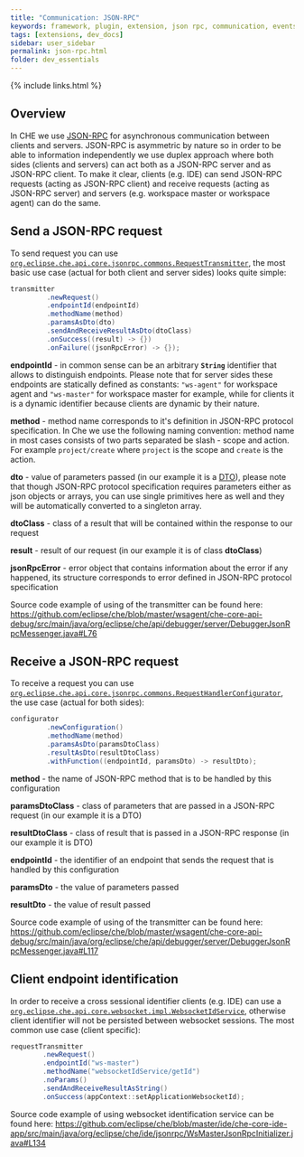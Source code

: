 ```yaml
---
title: "Communication: JSON-RPC"
keywords: framework, plugin, extension, json rpc, communication, events, subscribe
tags: [extensions, dev_docs]
sidebar: user_sidebar
permalink: json-rpc.html
folder: dev_essentials
---
```


{% include links.html %}

## Overview

In CHE we use [JSON-RPC](http://www.jsonrpc.org/specification) for asynchronous communication between clients and servers. JSON-RPC is asymmetric by nature so in order to be able to  information independently we use duplex approach where both sides (clients and servers) can act both as a JSON-RPC server and as JSON-RPC client. To make it clear, clients (e.g. IDE) can send JSON-RPC requests (acting as JSON-RPC client) and receive requests (acting as JSON-RPC server) and servers (e.g. workspace master or workspace agent) can do the same.


## Send a JSON-RPC request

To send request you can use [`org.eclipse.che.api.core.jsonrpc.commons.RequestTransmitter`](https://github.com/eclipse/che/blob/master/core/che-core-api-core/src/main/java/org/eclipse/che/api/core/jsonrpc/commons/RequestTransmitter.java), the most basic use case (actual for both client and server sides) looks quite simple:

```java
transmitter
         .newRequest()
         .endpointId(endpointId)
         .methodName(method)
         .paramsAsDto(dto)
         .sendAndReceiveResultAsDto(dtoClass)
         .onSuccess((result) -> {})
         .onFailure((jsonRpcError) -> {});
```


**endpointId** - in common sense can be an arbitrary **`String`** identifier that allows to distinguish endpoints. Please note that for server sides these endpoints are statically defined as constants:
`"ws-agent"` for workspace agent and `"ws-master"` for workspace master for example, while for clients it is a dynamic identifier because clients are dynamic by their nature.

**method** - method name corresponds to it's definition in JSON-RPC protocol specification. In Che we use the following naming convention: method name in most cases consists of two parts separated be slash - scope and action. For example `project/create` where `project` is the scope and `create` is the action.

**dto** - value of parameters passed (in our example it is a [DTO](https://en.wikipedia.org/wiki/Data_transfer_object)), please note that though JSON-RPC protocol specification requires parameters either as json objects or arrays, you can use single primitives here as well and they will be automatically converted to a singleton array. 

**dtoClass** - class of a result that will be contained within the response to our request

**result** - result of our request (in our example it is of class **dtoClass**)

**jsonRpcError** - error object that contains information about the error if any happened, its structure corresponds to error defined in JSON-RPC protocol specification

Source code example of using of the transmitter can be found here: https://github.com/eclipse/che/blob/master/wsagent/che-core-api-debug/src/main/java/org/eclipse/che/api/debugger/server/DebuggerJsonRpcMessenger.java#L76

## Receive a JSON-RPC request

To receive a request you can use [`org.eclipse.che.api.core.jsonrpc.commons.RequestHandlerConfigurator`](https://github.com/eclipse/che/blob/master/core/che-core-api-core/src/main/java/org/eclipse/che/api/core/jsonrpc/commons/RequestHandlerConfigurator.java), the use case (actual for both sides):

```java
configurator
         .newConfiguration()
         .methodName(method)
         .paramsAsDto(paramsDtoClass)
         .resultAsDto(resultDtoClass)
         .withFunction((endpointId, paramsDto) -> resultDto);
````

**method** - the name of JSON-RPC method that is to be handled by this configuration

**paramsDtoClass** - class of parameters that are passed in a JSON-RPC request (in our example it is a DTO)

**resultDtoClass** - class of result that is passed in a JSON-RPC response (in our example it is DTO)

**endpointId** - the identifier of an endpoint that sends the request that is handled by this configuration

**paramsDto** - the value of parameters passed

**resultDto** - the value of result passed

Source code example of using of the transmitter can be found here: https://github.com/eclipse/che/blob/master/wsagent/che-core-api-debug/src/main/java/org/eclipse/che/api/debugger/server/DebuggerJsonRpcMessenger.java#L117

## Client endpoint identification 
In order to receive a cross sessional identifier clients (e.g. IDE) can use a [`org.eclipse.che.api.core.websocket.impl.WebsocketIdService`](https://github.com/eclipse/che/blob/master/core/che-core-api-core/src/main/java/org/eclipse/che/api/core/websocket/impl/WebsocketIdService.java), otherwise client identifier will not be persisted between websocket sessions. The most common use case (client specific):

```java
requestTransmitter
        .newRequest()
        .endpointId("ws-master")
        .methodName("websocketIdService/getId")
        .noParams()
        .sendAndReceiveResultAsString()
        .onSuccess(appContext::setApplicationWebsocketId);
```
		
Source code example of using websocket identification service can be found here:
https://github.com/eclipse/che/blob/master/ide/che-core-ide-app/src/main/java/org/eclipse/che/ide/jsonrpc/WsMasterJsonRpcInitializer.java#L134



